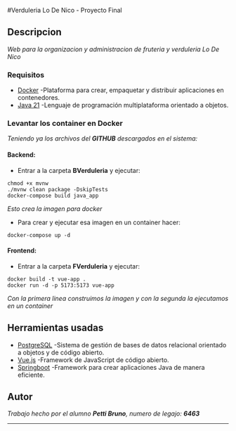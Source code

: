 #Verduleria Lo De Nico - Proyecto Final

## Descripcion

_Web para la organizacion y administracion de fruteria y verduleria Lo De Nico_

### Requisitos

* [Docker](https://docs.docker.com/engine/install/ubuntu/) -Plataforma para crear, empaquetar y distribuir aplicaciones en contenedores.
* [Java 21](https://www.oracle.com/ar/java/technologies/downloads/#java21) -Lenguaje de programación multiplataforma orientado a objetos.

### Levantar los container en **Docker**

_Teniendo ya los archivos del **GITHUB** descargados en el sistema:_

#### Backend:

* Entrar a la carpeta **BVerduleria** y ejecutar:

```
chmod +x mvnw
./mvnw clean package -DskipTests
docker-compose build java_app
```

_Esto crea la imagen para docker_

* Para crear y ejecutar esa imagen en un container hacer:

```
docker-compose up -d
```

#### Frontend:

* Entrar a la carpeta **FVerduleria** y ejecutar:

```
docker build -t vue-app .
docker run -d -p 5173:5173 vue-app
```

_Con la primera linea construimos la imagen y con la segunda la ejecutamos en un container_

## Herramientas usadas

* [PostgreSQL](https://www.postgresql.org/) -Sistema de gestión de bases de datos relacional orientado a objetos y de código abierto.
* [Vue.js](https://vuejs.org/) -Framework de JavaScript de código abierto.
* [Springboot](https://spring.io/projects/spring-boot) -Framework para crear aplicaciones Java de manera eficiente.

## Autor

_Trabajo hecho por el alumno **Petti Bruno**, numero de legajo: **6463**_

---

